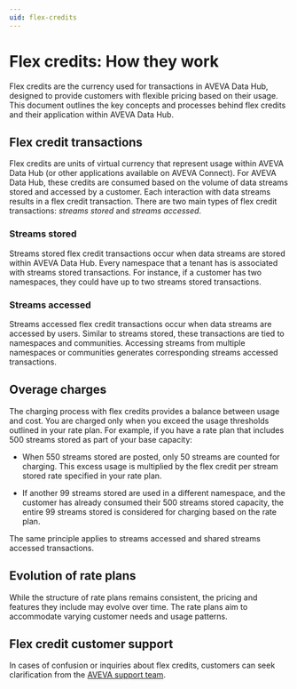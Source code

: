 ```yaml
---
uid: flex-credits
---
```


# Flex credits: How they work

Flex credits are the currency used for transactions in AVEVA Data Hub, designed to provide customers with flexible pricing based on their usage. This document outlines the key concepts and processes behind flex credits and their application within AVEVA Data Hub.

## Flex credit transactions

Flex credits are units of virtual currency that represent usage within AVEVA Data Hub (or other applications available on AVEVA Connect). For AVEVA Data Hub, these credits are consumed based on the volume of data streams stored and accessed by a customer. Each interaction with data streams results in a flex credit transaction. There are two main types of flex credit transactions: _streams stored_ and _streams accessed_.

### Streams stored

Streams stored flex credit transactions occur when data streams are stored within AVEVA Data Hub. Every namespace that a tenant has is associated with streams stored transactions. For instance, if a customer has two namespaces, they could have up to two streams stored transactions.

### Streams accessed

Streams accessed flex credit transactions occur when data streams are accessed by users. Similar to streams stored, these transactions are tied to namespaces and communities. Accessing streams from multiple namespaces or communities generates corresponding streams accessed transactions.

## Overage charges

The charging process with flex credits provides a balance between usage and cost. You are charged only when you exceed the usage thresholds outlined in your rate plan. For example, if you have a rate plan that includes 500 streams stored as part of your base capacity:

- When 550 streams stored are posted, only 50 streams are counted for charging. This excess usage is multiplied by the flex credit per stream stored rate specified in your rate plan.

- If another 99 streams stored are used in a different namespace, and the customer has already consumed their 500 streams stored capacity, the entire 99 streams stored is considered for charging based on the rate plan.

The same principle applies to streams accessed and shared streams accessed transactions.

## Evolution of rate plans

While the structure of rate plans remains consistent, the pricing and features they include may evolve over time. The rate plans aim to accommodate varying customer needs and usage patterns.

## Flex credit customer support

In cases of confusion or inquiries about flex credits, customers can seek clarification from the [AVEVA support team](https://softwaresupport.aveva.com/).
